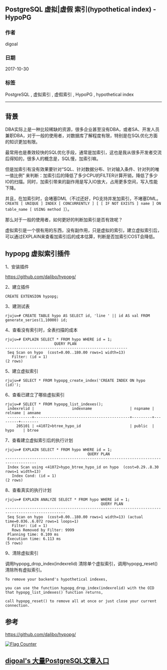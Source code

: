 ## PostgreSQL 虚拟|虚假 索引(hypothetical index) - HypoPG  
                                 
### 作者                
digoal                
                
### 日期                 
2017-10-30                
                  
### 标签                
PostgreSQL , 虚拟索引 , 虚假索引 , HypoPG , hypothetical index  
                            
----                            
                             
## 背景       
DBA实际上是一种比较稀缺的资源，很多企业甚至没有DBA，或者SA、开发人员兼职DBA，对于一般的使用者，对数据库了解程度有限，特别是在SQL优化方面的知识更加有限。  
  
最常用也是奏效较快的SQL优化手段，通常是加索引，这也是我从很多开发者交流后得知的，很多人的概念是，SQL慢，加索引嘛。  
  
但是加索引有没有效果要针对“SQL、针对数据分布、针对输入条件、针对列的唯一值比例” 来判断：加索引后的降低了多少CPU的FILTER计算开销，降低了多少IO的扫描。同时，加索引带来的副作用是写入IO放大，占用更多空间，写入性能下降。  
  
并且，在加索引时，会堵塞DML（不过还好，PG支持并发加索引，不堵塞DML。 ```CREATE [ UNIQUE ] INDEX [ CONCURRENTLY ] [ [ IF NOT EXISTS ] name ] ON table_name [ USING method ]```）。  
  
那么对于一般的使用者，如何更好的判断加索引是否有效呢？  
  
虚拟索引是一个很有用的东西，没有副作用，只是虚拟的索引，建立虚拟索引后，可以通过EXPLAIN来查看加索引后的成本估算，判断是否加索引COST会降低。  
  
## hypopg 虚拟索引插件  
  
1、安装插件  
  
https://github.com/dalibo/hypopg/  
  
2、建立插件  
  
```  
CREATE EXTENSION hypopg;  
```  
  
3、建测试表  
  
```  
rjuju=# CREATE TABLE hypo AS SELECT id, 'line ' || id AS val FROM generate_series(1,10000) id;  
```  
  
4、查看没有索引时，全表扫描的成本  
  
```  
rjuju=# EXPLAIN SELECT * FROM hypo WHERE id = 1;  
                      QUERY PLAN  
-------------------------------------------------------  
 Seq Scan on hypo  (cost=0.00..180.00 rows=1 width=13)  
   Filter: (id = 1)  
(2 rows)  
```  
  
5、建立虚拟索引  
  
```  
rjuju=# SELECT * FROM hypopg_create_index('CREATE INDEX ON hypo (id)');  
```  
  
6、查看已建立了哪些虚拟索引  
  
```  
rjuju=# SELECT * FROM hypopg_list_indexes();  
 indexrelid |                 indexname                 | nspname | relname | amname  
 -----------+-------------------------------------------+---------+---------+--------  
     205101 | <41072>btree_hypo_id                      | public  | hypo    | btree  
```  
  
7、查看建立虚拟索引后的执行计划  
  
```  
rjuju=# EXPLAIN SELECT * FROM hypo WHERE id = 1;  
                                     QUERY PLAN  
------------------------------------------------------------------------------------  
 Index Scan using <41072>hypo_btree_hypo_id on hypo  (cost=0.29..8.30 rows=1 width=13)  
   Index Cond: (id = 1)  
(2 rows)  
```  
  
8、查看真实的执行计划  
  
```  
rjuju=# EXPLAIN ANALYZE SELECT * FROM hypo WHERE id = 1;  
                                           QUERY PLAN  
-------------------------------------------------------------------------------------------------  
 Seq Scan on hypo  (cost=0.00..180.00 rows=1 width=13) (actual time=0.036..6.072 rows=1 loops=1)  
   Filter: (id = 1)  
   Rows Removed by Filter: 9999  
 Planning time: 0.109 ms  
 Execution time: 6.113 ms  
(5 rows)  
```  
  
9、清除虚拟索引  
  
调用hypopg_drop_index(indexrelid) 清除单个虚拟索引，调用hypopg_reset() 清除所有虚拟索引。  
  
```  
To remove your backend's hypothetical indexes,   
  
you can use the function hypopg_drop_index(indexrelid) with the OID that hypopg_list_indexes() function returns,   
  
call hypopg_reset() to remove all at once or just close your current connection.  
```  
  
## 参考  
https://github.com/dalibo/hypopg/  
  
  
<a rel="nofollow" href="http://info.flagcounter.com/h9V1"  ><img src="http://s03.flagcounter.com/count/h9V1/bg_FFFFFF/txt_000000/border_CCCCCC/columns_2/maxflags_12/viewers_0/labels_0/pageviews_0/flags_0/"  alt="Flag Counter"  border="0"  ></a>  
  
  
  
  
  
  
## [digoal's 大量PostgreSQL文章入口](https://github.com/digoal/blog/blob/master/README.md "22709685feb7cab07d30f30387f0a9ae")
  

